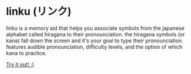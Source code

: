 linku (リンク)
====

linku is a memory aid that helps you associate symbols from the japanese alphabet called hiragana to their pronounciation. the hiragana symbols (or kana) fall down the screen and it's your goal to type their pronounciation. features audible pronounciation, difficulty levels, and the option of which kana to practice.

[Try it out! :)](http://cciollaro.github.io/linku/)
